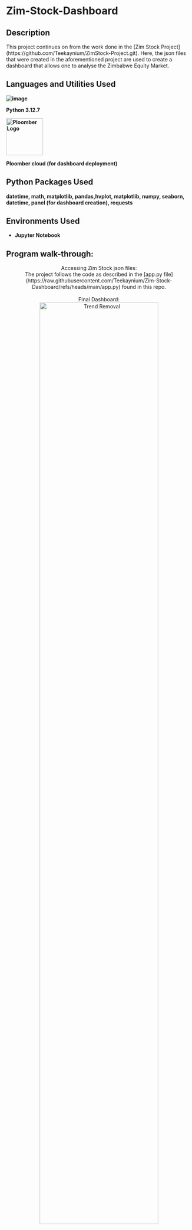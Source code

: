 # Zim-Stock-Dashboard

<h2>Description</h2>
This project continues on from the work done in the [Zim Stock Project](https://github.com/Teekaynium/ZimStock-Project.git). Here, the json files that were created in the aforementioned project are used to create a dashboard that allows one to analyse the Zimbabwe Equity Market.  
<br />
<h2>Languages and Utilities Used</h2>

<b>![image](https://github.com/user-attachments/assets/da230f44-a9fd-4bc7-b31a-c7c17053d2ea) 

Python 3.12.7 

<img width="100" height="100" src="https://avatars.githubusercontent.com/u/60114551?s=200&v=4" alt="Ploomber Logo">

Ploomber cloud (for dashboard deployment)
</b>
  <h2>Python Packages Used</h2>
  <b>datetime, math, matplotlib, pandas,hvplot, matplotlib, numpy, seaborn, datetime, panel (for dashboard creation), requests
</b>

<h2>Environments Used </h2>

- <b>Jupyter Notebook</b>

<h2>Program walk-through:</h2>

<p align="center">
Accessing Zim Stock json files: <br/>
The project follows the code as described in the [app.py file](https://raw.githubusercontent.com/Teekaynium/Zim-Stock-Dashboard/refs/heads/main/app.py) found in this repo. 
<br />
<br />
Final Dashboard:  <br/>
<img src="https://i.imgur.com/tLtxzqa.png" height="80%" width="80%" alt="Trend Removal"/>
<br />
<br />
The dashboard can be found on [the app](https://spring-unit-5656.ploomber.app/app?theme=dark). Enjoy!

<!--
 ```diff
- text in red
+ text in green
! text in orange
# text in gray
@@ text in purple (and bold)@@
```
--!>
